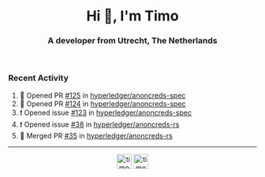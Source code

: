 <h1 align="center">Hi 👋, I'm Timo</h1>
<h3 align="center">A developer from Utrecht, The Netherlands</h3>
<br/>
<!-- https://github.com/rahuldkjain/github-profile-readme-generator --!>

<!--  <p align="left"><img src="https://github-readme-stats.vercel.app/api?username=timoglastra&show_icons=true&count_private=true&" alt="timoglastra" /></p> --!>

<!--
Github language stats
<p align="left"><img src="https://github-readme-stats.vercel.app/api/top-langs/?username=timoglastra&layout=compact" alt="timoglastra" /><p>
-->

<!-- Codestats language stats -->
<!-- <p align="left"><img src="https://codestats-readme.vercel.app/api/top-langs/?username=timoglastra&layout=compact&language_count=12" alt="timoglastra" /><p>    --!>
  
<h3>Recent Activity</h3>

<!--START_SECTION:activity-->
1. 💪 Opened PR [#125](https://github.com/hyperledger/anoncreds-spec/pull/125) in [hyperledger/anoncreds-spec](https://github.com/hyperledger/anoncreds-spec)
2. 💪 Opened PR [#124](https://github.com/hyperledger/anoncreds-spec/pull/124) in [hyperledger/anoncreds-spec](https://github.com/hyperledger/anoncreds-spec)
3. ❗️ Opened issue [#123](https://github.com/hyperledger/anoncreds-spec/issues/123) in [hyperledger/anoncreds-spec](https://github.com/hyperledger/anoncreds-spec)
4. ❗️ Opened issue [#38](https://github.com/hyperledger/anoncreds-rs/issues/38) in [hyperledger/anoncreds-rs](https://github.com/hyperledger/anoncreds-rs)
5. 🎉 Merged PR [#35](https://github.com/hyperledger/anoncreds-rs/pull/35) in [hyperledger/anoncreds-rs](https://github.com/hyperledger/anoncreds-rs)
<!--END_SECTION:activity-->

---

<p align="center">
<a href="https://twitter.com/timoglastra" target="blank"><img align="center" src="https://cdn.jsdelivr.net/npm/simple-icons@3.0.1/icons/twitter.svg" alt="timoglastra" height="30" width="30" /></a>
<a href="https://linkedin.com/in/timoglastra" target="blank"><img align="center" src="https://cdn.jsdelivr.net/npm/simple-icons@3.0.1/icons/linkedin.svg" alt="timoglastra" height="30" width="30" /></a>
</p>



